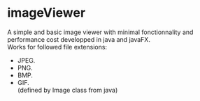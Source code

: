 # imageViewer
A simple and basic image viewer with minimal fonctionnality and performance cost developped in java and javaFX.<br>Works for followed file extensions:
* JPEG.
* PNG.
* BMP.
* GIF.
<br>(defined by Image class from java)
 